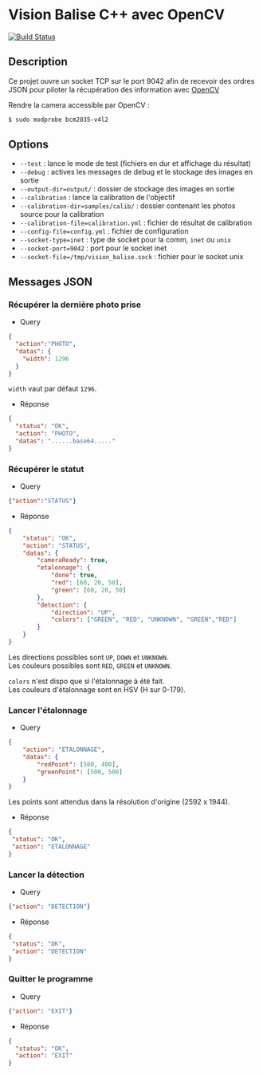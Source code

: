 # Vision Balise C++ avec OpenCV
[![Build Status](https://travis-ci.org/ARIG-Robotique/vision-balise.svg?branch=master)](https://travis-ci.org/ARIG-Robotique/vision-balise)

## Description

Ce projet ouvre un socket TCP sur le port 9042 afin de recevoir des ordres
JSON pour piloter la récupération des information avec [OpenCV](https://opencv.org/)

Rendre la camera accessible par OpenCV :
```bash
$ sudo modprobe bcm2835-v4l2
```

## Options

- `--test` : lance le mode de test (fichiers en dur et affichage du résultat)
- `--debug` : actives les messages de debug et le stockage des images en sortie
- `--output-dir=output/` : dossier de stockage des images en sortie
- `--calibration` : lance la calibration de l'objectif
- `--calibration-dir=samples/calib/` : dossier contenant les photos source pour la calibration
- `--calibration-file=calibration.yml` : fichier de résultat de calibration
- `--config-file=config.yml` : fichier de configuration
- `--socket-type=inet` : type de socket pour la comm, `inet` ou `unix`
- `--socket-port=9042` : port pour le socket inet
- `--socket-file=/tmp/vision_balise.sock` : fichier pour le socket unix


## Messages JSON

### Récupérer la dernière photo prise

* Query
```json
{
  "action":"PHOTO",
  "datas": {
    "width": 1296
  }
}
```

`width` vaut par défaut `1296`.

* Réponse
```json
{
  "status": "OK",
  "action": "PHOTO",
  "datas": "......base64....."
}
```

### Récupérer le statut

* Query
```json
{"action":"STATUS"}
```

* Réponse
```json
{
    "status": "OK",
    "action": "STATUS",
    "datas": {
        "cameraReady": true,
        "etalonnage": {
            "done": true,
            "red": [60, 20, 50],   
            "green": [60, 20, 50]  
        },
        "detection": {
            "direction": "UP",
            "colors": ["GREEN", "RED", "UNKNOWN", "GREEN","RED"]
        }
    }
}
```

Les directions possibles sont `UP`, `DOWN` et `UNKNOWN`.  
Les couleurs possibles sont `RED`, `GREEN` et `UNKNOWN`.

`colors` n'est dispo que si l'étalonnage à été fait.  
Les couleurs d'étalonnage sont en HSV (H sur 0-179).

### Lancer l'étalonnage

* Query
```json
{
    "action": "ETALONNAGE",
    "datas": {
        "redPoint": [500, 400],
        "greenPoint": [500, 500]
    }
}
```

Les points sont attendus dans la résolution d'origine (2592 x 1944).

* Réponse
```json
{
 "status": "OK",
 "action": "ETALONNAGE"
}
```

### Lancer la détection

* Query
```json
{"action": "DETECTION"}
```

* Réponse
```json
{
 "status": "OK",
 "action": "DETECTION"
}
```

### Quitter le programme

* Query
```json
{"action": "EXIT"}
```

* Réponse
```json
{
  "status": "OK",
  "action": "EXIT"
}
```
